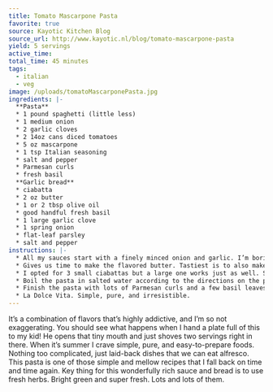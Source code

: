 ```yaml
---
title: Tomato Mascarpone Pasta
favorite: true
source: Kayotic Kitchen Blog
source_url: http://www.kayotic.nl/blog/tomato-mascarpone-pasta
yield: 5 servings
active_time: 
total_time: 45 minutes
tags: 
  - italian
  - veg
image: /uploads/tomatoMascarponePasta.jpg
ingredients: |-
  **Pasta** 
  * 1 pound spaghetti (little less) 
  * 1 medium onion 
  * 2 garlic cloves 
  * 2 14oz cans diced tomatoes 
  * 5 oz mascarpone 
  * 1 tsp Italian seasoning 
  * salt and pepper 
  * Parmesan curls 
  * fresh basil  
  **Garlic bread** 
  * ciabatta 
  * 2 oz butter 
  * 1 or 2 tbsp olive oil 
  * good handful fresh basil 
  * 1 large garlic clove 
  * 1 spring onion 
  * flat-leaf parsley 
  * salt and pepper 
instructions: |-
  * All my sauces start with a finely minced onion and garlic. I’m boring, I know. Heat some olive oil and sauté the onion for a minute or 4, until translucent. Add the garlic and give it another minute before pouring in the diced tomatoes. Season with a pinch of salt, loads of freshly cracked black pepper and a tsp or so Italian seasoning. Bring the sauce to a boil and let it simmer, over low heat, for 30 minutes. 
  * Gives us time to make the flavored butter. Tastiest is to also make your own butter! Use a food processor and combine the olive oil, butter, a large handful of fresh basil and a few parsley leaves (1:3 ratio). Add the grated garlic and a spring onion. Pulse until you have a lovely green flavored butter. 
  * I opted for 3 small ciabattas but a large one works just as well. Slice it in half and spread the butter on the bottom half. Put the halves back together and bake them in a preheated oven at 375ºC (175ºF) 5 to 7 minutes. Want to up the flavors a little. Feel free to sprinkle some cheese on top of the butter. 
  * Boil the pasta in salted water according to the directions on the package. After 30 minutes the tomato sauce will have cooked down quite a bit. Stir in the mascarpone. Taste to check the seasoning. Add more salt and pepper when needed. Finish the sauce with lots of finely minced fresh basil. Drain the pasta and stir it into the sauce adding a little of the cooking liquid as well. 
  * Finish the pasta with lots of Parmesan curls and a few basil leaves. The mascarpone adds a wonderful richness and sweetness that really compliments the tanginess of the tomatoes. The garlic, onion and fresh basil perform the rest of the magic. 
  * La Dolce Vita. Simple, pure, and irresistible. 
---
```

It’s a combination of flavors that’s highly addictive, and I’m so not exaggerating. You should see what happens when I hand a plate full of this to my kid! He opens that tiny mouth and just shoves two servings right in there.
When it’s summer I crave simple, pure, and easy-to-prepare foods. Nothing too complicated, just laid-back dishes that we can eat alfresco. This pasta is one of those simple and mellow recipes that I fall back on time and time again.
Key thing for this wonderfully rich sauce and bread is to use fresh herbs. Bright green and super fresh. Lots and lots of them.

